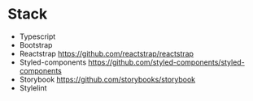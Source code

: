 # Stack
- Typescript
- Bootstrap
- Reactstrap https://github.com/reactstrap/reactstrap
- Styled-components https://github.com/styled-components/styled-components
- Storybook https://github.com/storybooks/storybook
- Stylelint


